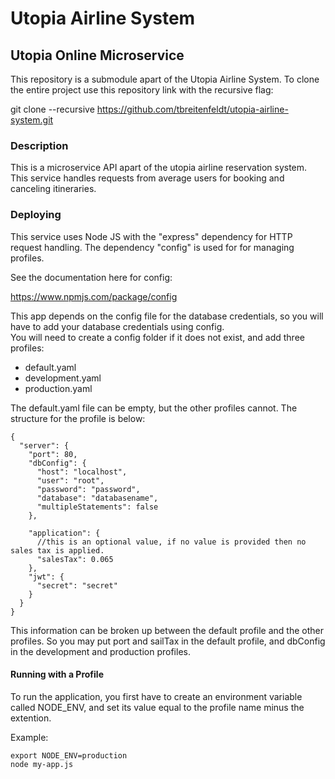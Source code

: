 # Utopia Airline System
## Utopia Online Microservice

This repository is a submodule apart of the Utopia Airline System. To clone the entire project use this repository link with the recursive flag:

git clone --recursive https://github.com/tbreitenfeldt/utopia-airline-system.git

### Description

This is a microservice API apart of the utopia airline reservation system. This service handles requests from average users for booking and canceling itineraries.

### Deploying

This service uses Node JS with the "express" dependency for HTTP request handling. The dependency "config" is used for for managing profiles.

See the documentation here for config:

<https://www.npmjs.com/package/config>

This app depends on the config file for the database credentials, so you will have to add your database credentials using config.  
You will need to create a config folder if it does not exist, and add three profiles:

- default.yaml
- development.yaml
- production.yaml

The default.yaml file can be empty, but the other profiles cannot. The structure for the profile is below:

```
{
  "server": {
    "port": 80,
    "dbConfig": {
      "host": "localhost",
      "user": "root",
      "password": "password",
      "database": "databasename",
      "multipleStatements": false
    },

    "application": {
      //this is an optional value, if no value is provided then no sales tax is applied.
      "salesTax": 0.065
    },
    "jwt": {
      "secret": "secret"
    }
  }
}
```

This information can be broken up between the default profile and the other profiles. So you may put port and sailTax in the default profile, and dbConfig in the development and production profiles.

#### Running with a Profile

To run the application, you first have to create an environment variable called NODE_ENV, and set its value equal to the profile name minus the extention.

Example:

```
export NODE_ENV=production
node my-app.js
```
